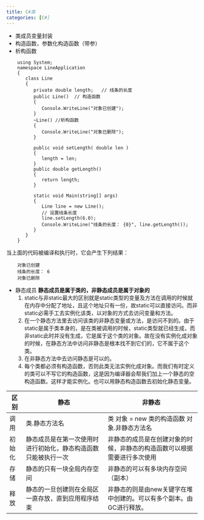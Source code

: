 ```yaml
---
title: C#类
categories: [C#]
---
```


- 类成员变量封装
- 构造函数，参数化构造函数（带参）
- 析构函数
```
    using System;
    namespace LineApplication
    {
       class Line
       {
          private double length;   // 线条的长度
          public Line()  // 构造函数
          {
             Console.WriteLine("对象已创建");
          }
          ~Line() //析构函数
          {
             Console.WriteLine("对象已删除");
          }

          public void setLength( double len )
          {
             length = len;
          }
          public double getLength()
          {
             return length;
          }

          static void Main(string[] args)
          {
             Line line = new Line();
             // 设置线条长度
             line.setLength(6.0);
             Console.WriteLine("线条的长度： {0}", line.getLength());           
          }
       }
    }
```
当上面的代码被编译和执行时，它会产生下列结果：
```
    对象已创建
    线条的长度： 6
    对象已删除
```

- 静态成员
**静态成员是属于类的，非静态成员是属于对象的**
   1. static与非static最大的区别就是static类型的变量及方法在调用的时候就在内存中分配了地址，且这个地址只有一份，故static可以直接访问。而非static必需手工去实例化该类，以对象的方式去访问变量和方法。
   2. 在一个静态方法里去访问该类的非静态变量或方法，是访问不到的。由于static是属于类本身的，是在类被调用的时候，static类型就已经生成，而非static此时并没有生成，它是属于这个类的对象。故在没有实例化成对象的时候，在静态方法中访问非静态是根本找不到它们的，它不属于这个类。
   3. 在非静态方法中去访问静态是可以的。
   4. 每个类都必须有构造函数，否则此类无法实例化成对象。而我们有时定义的类可以不写它的构造函数，这是因为编译器会帮我们加上一个静态的空构造函数。这样才能实例化。也可以用静态构造函数去初始化静态变量。

区别|静态|非静态
-|-|-
调用|类.静态方法名|类 对象 = new 类的构造函数  对象.非静态方法名
初始化|静态成员是在第一次使用时进行初始化，静态构造函数只能被执行一次|非静态的成员是在创建对象的时候，非静态的构造函数可以根据需要进行多次使用
存储|静态的只有一块全局内存空间|非静态的可以有多块内存空间（副本）
释放|静态的一旦创建则在全局区一直存放，直到应用程序结束|非静态的则是由new关键字在堆中创建的。可以有多个副本。由GC进行释放。








